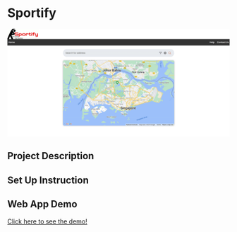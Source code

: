 # Sportify

![](./sportify/public/post.png)

## Project Description

## Set Up Instruction

## Web App Demo

[Click here to see the demo!](https://youtu.be/couJMGCY0mY)
